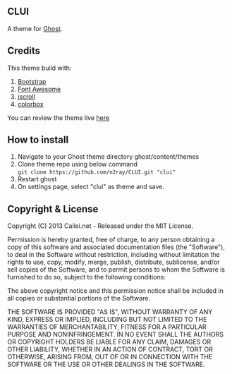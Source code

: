 ## CLUI

A theme for [Ghost](http://github.com/tryghost/ghost/).

## Credits
This theme build with:  
1. [Bootstrap](http://getbootstrap.com)  
2. [Font Awesome](http://fontawesome.io)  
3. [jscroll](http://jscroll.com)  
4. [colorbox](http://www.jacklmoore.com/colorbox/)
  
You can review the theme live [here](http://cailei.net:3333)

## How to install
1. Navigate to your Ghost theme directory ghost/content/themes
2. Clone theme repo using below command <br> `git clone https://github.com/n2ray/CLUI.git "clui"`
3. Restart ghost
4. On settings page, select "clui" as theme and save.

## Copyright & License

Copyright (C) 2013 Cailei.net - Released under the MIT License.

Permission is hereby granted, free of charge, to any person obtaining a copy of this software and associated documentation files (the "Software"), to deal in the Software without restriction, including without limitation the rights to use, copy, modify, merge, publish, distribute, sublicense, and/or sell copies of the Software, and to permit persons to whom the Software is furnished to do so, subject to the following conditions:

The above copyright notice and this permission notice shall be included in all copies or substantial portions of the Software.

THE SOFTWARE IS PROVIDED "AS IS", WITHOUT WARRANTY OF ANY KIND, EXPRESS OR IMPLIED, INCLUDING BUT NOT LIMITED TO THE WARRANTIES OF MERCHANTABILITY, FITNESS FOR A PARTICULAR PURPOSE AND
NONINFRINGEMENT. IN NO EVENT SHALL THE AUTHORS OR COPYRIGHT HOLDERS BE LIABLE FOR ANY CLAIM, DAMAGES OR OTHER LIABILITY, WHETHER IN AN ACTION OF CONTRACT, TORT OR OTHERWISE, ARISING FROM, OUT OF OR IN CONNECTION WITH THE SOFTWARE OR THE USE OR OTHER DEALINGS IN THE SOFTWARE.
